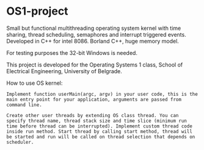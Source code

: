 # OS1-project
Small but functional multithreading operating system kernel with time sharing, thread scheduling, semaphores and interrupt triggered events.
Developed in C++ for intel 8086. Borland C++, huge memory model.

For testing purposes the 32-bit Windows is needed.

This project is developed for the Operating Systems 1 class, School of Electrical Engineering, University of Belgrade.


How to use OS kernel: 

    Implement function userMain(argc, argv) in your user code, this is the main entry point for your application, arguments are passed from command line.

    Create other user threads by extending OS class thread. You can specify thread name, thread stack size and time slice (minimum run time before thread can be interrupted). Implement custom thread code inside run method. Start thread by calling start method, thread will be started and run will be called on thread selection that depends on scheduler.
